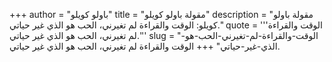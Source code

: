+++
author = "باولو كويلو"
title = "مقولة باولو كويلو"
description = "مقولة باولو كويلو: الوقت والقراءة لم تغيرني، الحب هو الذي غير حياتي."
quote = '''الوقت والقراءة لم تغيرني، الحب هو الذي غير حياتي.'''
slug = "الوقت-والقراءة-لم-تغيرني-الحب-هو-الذي-غير-حياتي"
+++
الوقت والقراءة لم تغيرني، الحب هو الذي غير حياتي.
